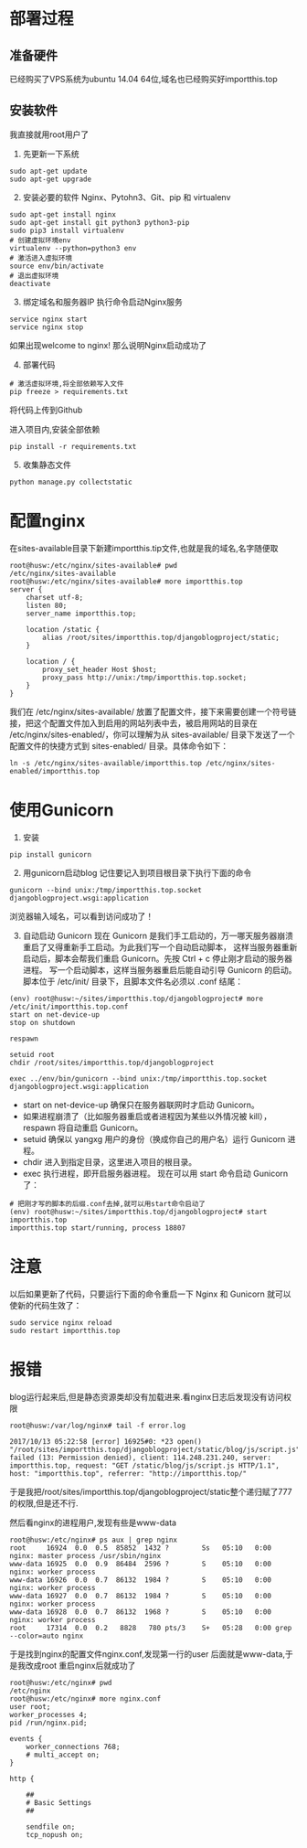 # 部署过程

## 准备硬件
已经购买了VPS系统为ubuntu 14.04 64位,域名也已经购买好importthis.top

## 安装软件
我直接就用root用户了

1. 先更新一下系统

```
sudo apt-get update
sudo apt-get upgrade

```

2. 安装必要的软件 Nginx、Pytohn3、Git、pip 和 virtualenv
```
sudo apt-get install nginx
sudo apt-get install git python3 python3-pip
sudo pip3 install virtualenv
# 创建虚拟环境env
virtualenv --python=python3 env
# 激活进入虚拟环境
source env/bin/activate
# 退出虚拟环境
deactivate
```

3. 绑定域名和服务器IP
执行命令启动Nginx服务
```
service nginx start
service nginx stop
```

如果出现welcome to nginx! 那么说明Nginx启动成功了

4. 部署代码
```
# 激活虚拟环境,将全部依赖写入文件
pip freeze > requirements.txt
```
将代码上传到Github

进入项目内,安装全部依赖
```
pip install -r requirements.txt
```

5. 收集静态文件
```
python manage.py collectstatic
```
# 配置nginx
在sites-available目录下新建importthis.tip文件,也就是我的域名,名字随便取

```
root@husw:/etc/nginx/sites-available# pwd
/etc/nginx/sites-available
root@husw:/etc/nginx/sites-available# more importthis.top
server {
	charset utf-8;
	listen 80;
	server_name importthis.top;

	location /static {
		alias /root/sites/importthis.top/djangoblogproject/static;
	}

	location / {
		proxy_set_header Host $host;
		proxy_pass http://unix:/tmp/importthis.top.socket;
	}
}
```
我们在 /etc/nginx/sites-available/ 放置了配置文件，接下来需要创建一个符号链接，把这个配置文件加入到启用的网站列表中去，被启用网站的目录在 /etc/nginx/sites-enabled/，你可以理解为从 sites-available/ 目录下发送了一个配置文件的快捷方式到 sites-enabled/ 目录。具体命令如下：
```
ln -s /etc/nginx/sites-available/importthis.top /etc/nginx/sites-enabled/importthis.top
```

# 使用Gunicorn
1. 安装

```
pip install gunicorn
```

2. 用gunicorn启动blog
记住要记入到项目根目录下执行下面的命令

```
gunicorn --bind unix:/tmp/importthis.top.socket djangoblogproject.wsgi:application

```

浏览器输入域名，可以看到访问成功了！

3. 自动启动 Gunicorn
现在 Gunicorn 是我们手工启动的，万一哪天服务器崩溃重启了又得重新手工启动。为此我们写一个自动启动脚本，
这样当服务器重新启动后，脚本会帮我们重启 Gunicorn。先按 Ctrl + c 停止刚才启动的服务器进程。
写一个启动脚本，这样当服务器重启后能自动引导 Gunicorn 的启动。脚本位于 /etc/init/ 目录下，且脚本文件名必须以 .conf 结尾：
```
(env) root@husw:~/sites/importthis.top/djangoblogproject# more /etc/init/importthis.top.conf
start on net-device-up
stop on shutdown

respawn

setuid root
chdir /root/sites/importthis.top/djangoblogproject

exec ../env/bin/gunicorn --bind unix:/tmp/importthis.top.socket djangoblogproject.wsgi:application
```
+ start on net-device-up 确保只在服务器联网时才启动 Gunicorn。
+ 如果进程崩溃了（比如服务器重启或者进程因为某些以外情况被 kill），respawn 将自动重启 Gunicorn。
+ setuid 确保以 yangxg 用户的身份（换成你自己的用户名）运行 Gunicorn 进程。
+ chdir 进入到指定目录，这里进入项目的根目录。
+ exec 执行进程，即开启服务器进程。
现在可以用 start 命令启动 Gunicorn 了：
```
# 把刚才写的脚本的后缀.conf去掉,就可以用start命令启动了
(env) root@husw:~/sites/importthis.top/djangoblogproject# start importthis.top
importthis.top start/running, process 18807
```

# 注意
以后如果更新了代码，只要运行下面的命令重启一下 Nginx 和 Gunicorn 就可以使新的代码生效了：

```
sudo service nginx reload
sudo restart importthis.top
```

# 报错

blog运行起来后,但是静态资源类却没有加载进来.看nginx日志后发现没有访问权限
```
root@husw:/var/log/nginx# tail -f error.log
```
```
2017/10/13 05:22:58 [error] 16925#0: *23 open() "/root/sites/importthis.top/djangoblogproject/static/blog/js/script.js" failed (13: Permission denied), client: 114.248.231.240, server: importthis.top, request: "GET /static/blog/js/script.js HTTP/1.1", host: "importthis.top", referrer: "http://importthis.top/"

```

于是我把/root/sites/importthis.top/djangoblogproject/static整个递归赋了777的权限,但是还不行.

然后看nginx的进程用户,发现有些是www-data

```
root@husw:/etc/nginx# ps aux | grep nginx
root     16924  0.0  0.5  85852  1432 ?        Ss   05:10   0:00 nginx: master process /usr/sbin/nginx
www-data 16925  0.0  0.9  86484  2596 ?        S    05:10   0:00 nginx: worker process
www-data 16926  0.0  0.7  86132  1984 ?        S    05:10   0:00 nginx: worker process
www-data 16927  0.0  0.7  86132  1984 ?        S    05:10   0:00 nginx: worker process
www-data 16928  0.0  0.7  86132  1968 ?        S    05:10   0:00 nginx: worker process
root     17314  0.0  0.2   8828   780 pts/3    S+   05:28   0:00 grep --color=auto nginx
```

于是找到nginx的配置文件nginx.conf,发现第一行的user 后面就是www-data,于是我改成root
重启nginx后就成功了

```
root@husw:/etc/nginx# pwd
/etc/nginx
root@husw:/etc/nginx# more nginx.conf
user root;
worker_processes 4;
pid /run/nginx.pid;

events {
	worker_connections 768;
	# multi_accept on;
}

http {

	##
	# Basic Settings
	##

	sendfile on;
	tcp_nopush on;
```